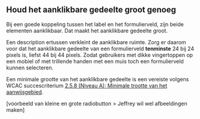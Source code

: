 ## Houd het aanklikbare gedeelte groot genoeg

Bij een goede koppeling tussen het label en het formulierveld, zijn beide elementen aanklikbaar. Dat maakt het aanklikbare gedeelte groot.

Een description ertussen verkleint de aanklikbare ruimte. Zorg er daarom voor dat het aanklikbare gedeelte van een formulierveld **tenminste** 24 bij 24 pixels is, liefst 44 bij 44 pixels. Zodat gebruikers met dikke vingertoppen op een mobiel of met trillende handen met een muis toch een formulierveld kunnen selecteren.

Een minimale grootte van het aanklikbare gedeelte is een vereiste volgens WCAC succescriterium [2.5.8 (Niveau A): Minimale trootte van het aanwijsgebied](https://www.w3.org/WAI/WCAG22/Understanding/target-size-minimum.html).

[voorbeeld van kleine en grote radiobutton > Jeffrey wil wel afbeeldingen maken]
